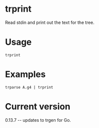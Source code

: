 # trprint

Read stdin and print out the text for the tree.

# Usage

    trprint

# Examples

    trparse A.g4 | trprint

# Current version

0.13.7 -- updates to trgen for Go.
